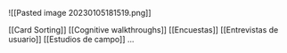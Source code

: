 ![[Pasted image 20230105181519.png]]

[[Card Sorting]]
[[Cognitive walkthroughs]]
[[Encuestas]]
[[Entrevistas de usuario]]
[[Estudios de campo]]
...